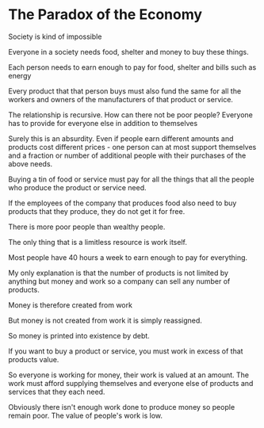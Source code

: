 # The Paradox of the Economy

Society is kind of impossible

Everyone in a society needs food, shelter and money to buy these things.

Each person needs to earn enough to pay for food, shelter and bills such as energy

Every product that that person buys must also fund the same for all the workers and owners of the manufacturers of that product or service.

The relationship is recursive. How can there not be poor people? Everyone has to provide for everyone else in addition to themselves 

Surely this is an absurdity. Even if people earn different amounts and products cost different prices - one person can at most support themselves and a fraction or number of additional people with their purchases of the above needs.

Buying a tin of food or service must pay for all the things that all the people who produce the product or service need.

If the employees of the company that produces food also need to buy products that they produce, they do not get it for free.

There is more poor people than wealthy people.

The only thing that is a limitless resource is work itself.

Most people have 40 hours a week to earn enough to pay for everything.

My only explanation is that the number of products is not limited by anything but money and work so a company can sell any number of products.

Money is therefore created from work

But money is not created from work it is simply reassigned.

So money is printed into existence by debt.

If you want to buy a product or service, you must work in excess of that products value.

So everyone is working for money, their work is valued at an amount. The work must afford supplying themselves and everyone else of products and services that they each need.

Obviously there isn't enough work done to produce money so people remain poor. The value of people's work is low.
